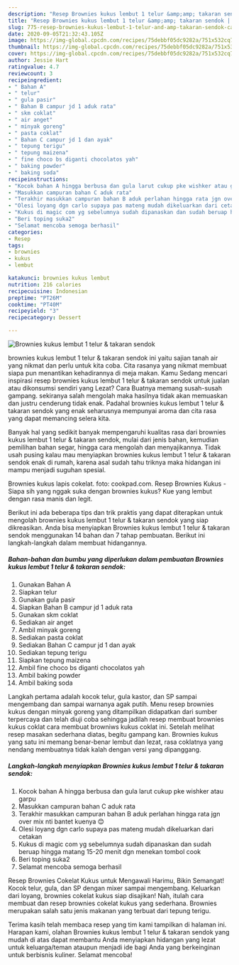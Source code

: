 ```yaml
---
description: "Resep Brownies kukus lembut 1 telur &amp;amp; takaran sendok | Cara Bikin Brownies kukus lembut 1 telur &amp;amp; takaran sendok Yang Enak Banget"
title: "Resep Brownies kukus lembut 1 telur &amp;amp; takaran sendok | Cara Bikin Brownies kukus lembut 1 telur &amp;amp; takaran sendok Yang Enak Banget"
slug: 775-resep-brownies-kukus-lembut-1-telur-and-amp-takaran-sendok-cara-bikin-brownies-kukus-lembut-1-telur-and-amp-takaran-sendok-yang-enak-banget
date: 2020-09-05T21:32:43.105Z
image: https://img-global.cpcdn.com/recipes/75debbf05dc9282a/751x532cq70/brownies-kukus-lembut-1-telur-takaran-sendok-foto-resep-utama.jpg
thumbnail: https://img-global.cpcdn.com/recipes/75debbf05dc9282a/751x532cq70/brownies-kukus-lembut-1-telur-takaran-sendok-foto-resep-utama.jpg
cover: https://img-global.cpcdn.com/recipes/75debbf05dc9282a/751x532cq70/brownies-kukus-lembut-1-telur-takaran-sendok-foto-resep-utama.jpg
author: Jessie Hart
ratingvalue: 4.7
reviewcount: 3
recipeingredient:
- " Bahan A"
- " telur"
- " gula pasir"
- " Bahan B campur jd 1 aduk rata"
- " skm coklat"
- " air anget"
- " minyak goreng"
- " pasta coklat"
- " Bahan C campur jd 1 dan ayak"
- " tepung terigu"
- " tepung maizena"
- " fine choco bs diganti chocolatos yah"
- " baking powder"
- " baking soda"
recipeinstructions:
- "Kocok bahan A hingga berbusa dan gula larut cukup pke wishker atau garpu"
- "Masukkan campuran bahan C aduk rata"
- "Terakhir masukkan campuran bahan B aduk perlahan hingga rata jgn over mix nti bantet kuenya 😊"
- "Olesi loyang dgn carlo supaya pas mateng mudah dikeluarkan dari cetakan"
- "Kukus di magic com yg sebelumnya sudah dipanaskan dan sudah beruap hingga matang 15-20 menit dgn menekan tombol cook"
- "Beri toping suka2"
- "Selamat mencoba semoga berhasil"
categories:
- Resep
tags:
- brownies
- kukus
- lembut

katakunci: brownies kukus lembut 
nutrition: 216 calories
recipecuisine: Indonesian
preptime: "PT26M"
cooktime: "PT40M"
recipeyield: "3"
recipecategory: Dessert

---
```



![Brownies kukus lembut 1 telur &amp; takaran sendok](https://img-global.cpcdn.com/recipes/75debbf05dc9282a/751x532cq70/brownies-kukus-lembut-1-telur-takaran-sendok-foto-resep-utama.jpg)


brownies kukus lembut 1 telur &amp; takaran sendok ini yaitu sajian tanah air yang nikmat dan perlu untuk kita coba. Cita rasanya yang nikmat membuat siapa pun menantikan kehadirannya di meja makan.
Kamu Sedang mencari inspirasi resep brownies kukus lembut 1 telur &amp; takaran sendok untuk jualan atau dikonsumsi sendiri yang Lezat? Cara Buatnya memang susah-susah gampang. sekiranya salah mengolah maka hasilnya tidak akan memuaskan dan justru cenderung tidak enak. Padahal brownies kukus lembut 1 telur &amp; takaran sendok yang enak seharusnya mempunyai aroma dan cita rasa yang dapat memancing selera kita.

Banyak hal yang sedikit banyak mempengaruhi kualitas rasa dari brownies kukus lembut 1 telur &amp; takaran sendok, mulai dari jenis bahan, kemudian pemilihan bahan segar, hingga cara mengolah dan menyajikannya. Tidak usah pusing kalau mau menyiapkan brownies kukus lembut 1 telur &amp; takaran sendok enak di rumah, karena asal sudah tahu triknya maka hidangan ini mampu menjadi suguhan spesial.

Brownies kukus lapis cokelat. foto: cookpad.com. Resep Brownies Kukus - Siapa sih yang nggak suka dengan brownies kukus? Kue yang lembut dengan rasa manis dan legit.


Berikut ini ada beberapa tips dan trik praktis yang dapat diterapkan untuk mengolah brownies kukus lembut 1 telur &amp; takaran sendok yang siap dikreasikan. Anda bisa menyiapkan Brownies kukus lembut 1 telur &amp; takaran sendok menggunakan 14 bahan dan 7 tahap pembuatan. Berikut ini langkah-langkah dalam membuat hidangannya.

<!--inarticleads1-->

##### Bahan-bahan dan bumbu yang diperlukan dalam pembuatan Brownies kukus lembut 1 telur &amp; takaran sendok:

1. Gunakan  Bahan A
1. Siapkan  telur
1. Gunakan  gula pasir
1. Siapkan  Bahan B campur jd 1 aduk rata
1. Gunakan  skm coklat
1. Sediakan  air anget
1. Ambil  minyak goreng
1. Sediakan  pasta coklat
1. Sediakan  Bahan C campur jd 1 dan ayak
1. Sediakan  tepung terigu
1. Siapkan  tepung maizena
1. Ambil  fine choco bs diganti chocolatos yah
1. Ambil  baking powder
1. Ambil  baking soda


Langkah pertama adalah kocok telur, gula kastor, dan SP sampai mengembang dan sampai warnanya agak putih. Menu resep brownies kukus dengan minyak goreng yang ditampilkan didapatkan dari sumber terpercaya dan telah diuji coba sehingga jadilah resep membuat brownies kukus coklat cara membuat browniws kukus coklat ini. Setelah melihat resep masakan sederhana diatas, begitu gampang kan. Brownies kukus yang satu ini memang benar-benar lembut dan lezat, rasa coklatnya yang nendang membuatnya tidak kalah dengan versi yang dipanggang. 

<!--inarticleads2-->

##### Langkah-langkah menyiapkan Brownies kukus lembut 1 telur &amp; takaran sendok:

1. Kocok bahan A hingga berbusa dan gula larut cukup pke wishker atau garpu
1. Masukkan campuran bahan C aduk rata
1. Terakhir masukkan campuran bahan B aduk perlahan hingga rata jgn over mix nti bantet kuenya 😊
1. Olesi loyang dgn carlo supaya pas mateng mudah dikeluarkan dari cetakan
1. Kukus di magic com yg sebelumnya sudah dipanaskan dan sudah beruap hingga matang 15-20 menit dgn menekan tombol cook
1. Beri toping suka2
1. Selamat mencoba semoga berhasil


Resep Brownies Cokelat Kukus untuk Mengawali Harimu, Bikin Semangat! Kocok telur, gula, dan SP dengan mixer sampai mengembang. Keluarkan dari loyang, brownies cokelat kukus siap disajikan! Nah, itulah cara membuat dan resep brownies cokelat kukus yang sederhana. Brownies merupakan salah satu jenis makanan yang terbuat dari tepung terigu. 

Terima kasih telah membaca resep yang tim kami tampilkan di halaman ini. Harapan kami, olahan Brownies kukus lembut 1 telur &amp; takaran sendok yang mudah di atas dapat membantu Anda menyiapkan hidangan yang lezat untuk keluarga/teman ataupun menjadi ide bagi Anda yang berkeinginan untuk berbisnis kuliner. Selamat mencoba!
